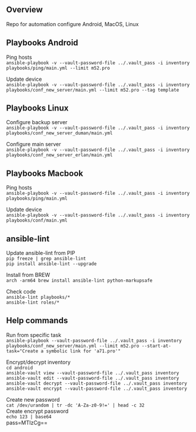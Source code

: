 ## Overview
Repo for automation configure Android, MacOS, Linux  

## Playbooks Android
Ping hosts  
`ansible-playbook -v --vault-password-file ../.vault_pass -i inventory playbooks/ping/main.yml --limit m52.pro`  

Update device  
`ansible-playbook -v --vault-password-file ../.vault_pass -i inventory playbooks/conf_new_server/main.yml --limit m52.pro --tag template`  

## Playbooks Linux
Configure backup server  
`ansible-playbook -v --vault-password-file ../.vault_pass -i inventory playbooks/conf_new_server_duman/main.yml`   

Configure main server  
`ansible-playbook -v --vault-password-file ../.vault_pass -i inventory playbooks/conf_new_server_erlan/main.yml`  

## Playbooks Macbook
Ping hosts  
`ansible-playbook -v --vault-password-file ../.vault_pass -i inventory playbooks/ping/main.yml`  

Update device  
`ansible-playbook -v --vault-password-file ../.vault_pass -i inventory playbooks/conf/main.yml`  

## ansible-lint
Update ansible-lint from PIP  
`pip freeze | grep ansible-lint`  
`pip install ansible-lint --upgrade`  

Install from BREW  
`arch -arm64 brew install ansible-lint python-markupsafe`  

Check code  
`ansible-lint playbooks/*`  
`ansible-lint roles/*`  

## Help commands
Run from specific task  
`ansible-playbook --vault-password-file ../.vault_pass -i inventory playbooks/conf_new_server/main.yml --limit m52.pro --start-at-task="Create a symbolic link for 'a71.pro'"`

Encrypt/decrypt inventory  
`cd android`  
`ansible-vault view --vault-password-file ../.vault_pass inventory`  
`ansible-vault edit --vault-password-file ../.vault_pass inventory`  
`ansible-vault decrypt --vault-password-file ../.vault_pass inventory`  
`ansible-vault encrypt --vault-password-file ../.vault_pass inventory`  

Create new password  
`cat /dev/urandom | tr -dc 'A-Za-z0-9!=' | head -c 32`  
Create encrypt password  
`echo 123 | base64`  
pass=MTIzCg==  
